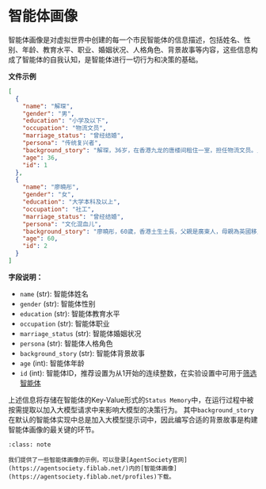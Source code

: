 # 智能体画像

智能体画像是对虚拟世界中创建的每一个市民智能体的信息描述，包括姓名、性别、年龄、教育水平、职业、婚姻状况、人格角色、背景故事等内容，这些信息构成了智能体的自我认知，是智能体进行一切行为和决策的基础。

**文件示例**
```json
[
  {
    "name": "解琛",
    "gender": "男",
    "education": "小学及以下",
    "occupation": "物流文员",
    "marriage_status": "曾经结婚",
    "persona": "传统复兴者",
    "background_story": "解琛，36岁，在香港九龙的唐楼间租住一室，担任物流文员。虽学历不高，但他痴迷传统文化，常利用业余时间修复旧物，从破损的木雕到泛黄的书册皆精心处理。他婚姻失败后更坚定复兴传统的信念，抵制消费主义，将有限收入投入古玩市场。他信奉集体价值，常与邻里分享修复技艺，以传统连接人心。",
    "age": 36,
    "id": 1
  },
  {
    "name": "廖曉彤",
    "gender": "女",
    "education": "大学本科及以上",
    "occupation": "社工",
    "marriage_status": "曾经结婚",
    "persona": "文化混血儿",
    "background_story": "廖曉彤，60歲，香港土生土長，父親是廣東人，母親為英國移民。她自幼生活在中西文化交融的家庭，接受中式價值觀與西方自由思潮的雙重薰陶。曾任社工，致力於幫助弱勢群體融入多元社會。雖曾經結婚，現獨居，熱愛陶藝與閱讀，崇尚簡樸生活，在傳統與現代間尋求平衡，追求文化融合的生命意義。",
    "age": 60,
    "id": 2
  }
]
```

**字段说明：**
- `name` (str): 智能体姓名
- `gender` (str): 智能体性别
- `education` (str): 智能体教育水平
- `occupation` (str): 智能体职业
- `marriage_status` (str): 智能体婚姻状况
- `persona` (str): 智能体人格角色
- `background_story` (str): 智能体背景故事
- `age` (int): 智能体年龄
- `id` (int): 智能体ID，推荐设置为从1开始的连续整数，在实验设置中可用于[筛选智能体](../03-config/05-exp.md#target_agent)

上述信息将存储在智能体的Key-Value形式的`Status Memory`中，在运行过程中被按需提取以加入大模型请求中来影响大模型的决策行为。
其中`background_story`在默认的智能体实现中总是加入大模型提示词中，因此编写合适的背景故事是构建智能体画像的最关键的环节。

```{admonition} 提示
:class: note

我们提供了一些智能体画像的示例，可以登录[AgentSociety官网](https://agentsociety.fiblab.net/)内的[智能体画像](https://agentsociety.fiblab.net/profiles)下载。
```